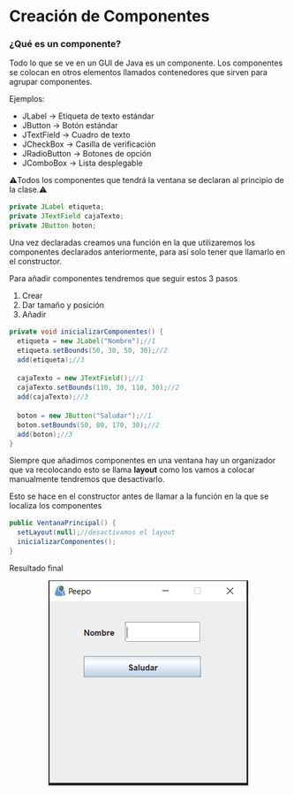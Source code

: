 # Creación de Componentes

### ¿Qué es un componente?

Todo lo que se ve en un GUI de Java es un componente. Los componentes se colocan en otros elementos llamados contenedores que sirven para agrupar componentes.

Ejemplos:

- JLabel → Etiqueta de texto estándar
- JButton → Botón estándar
- JTextField → Cuadro de texto
- JCheckBox → Casilla de verificación
- JRadioButton → Botones de opción
- JComboBox → Lista desplegable

⚠️Todos los componentes que tendrá la ventana se declaran al principio de la clase.⚠️

```java
private JLabel etiqueta;
private JTextField cajaTexto;
private JButton boton;
```

Una vez declaradas creamos una función en la que utilizaremos los componentes declarados anteriormente, para así solo tener que llamarlo en el constructor.

Para añadir componentes tendremos que seguir estos 3 pasos

1. Crear
2. Dar tamaño y posición
3. Añadir 
    
```java
private void inicializarComponentes() {
  etiqueta = new JLabel("Nombre");//1
  etiqueta.setBounds(50, 30, 50, 30);//2
  add(etiqueta);//3

  cajaTexto = new JTextField();//1
  cajaTexto.setBounds(110, 30, 110, 30);//2
  add(cajaTexto);//3

  boton = new JButton("Saludar");//1
  boton.setBounds(50, 80, 170, 30);//2
  add(boton);//3
}
```
    

Siempre que añadimos componentes en una ventana hay un organizador que va recolocando esto se llama **layout** como los vamos a colocar manualmente tendremos que desactivarlo.

Esto se hace en el constructor antes de llamar a la función en la que se localiza los componentes

```java
public VentanaPrincipal() {
  setLayout(null);//desactivamos el layout
  inicializarComponentes();
}
```

Resultado final

<p align="center">
  <img src="fotosReadme/Untitled.png">
</p>
